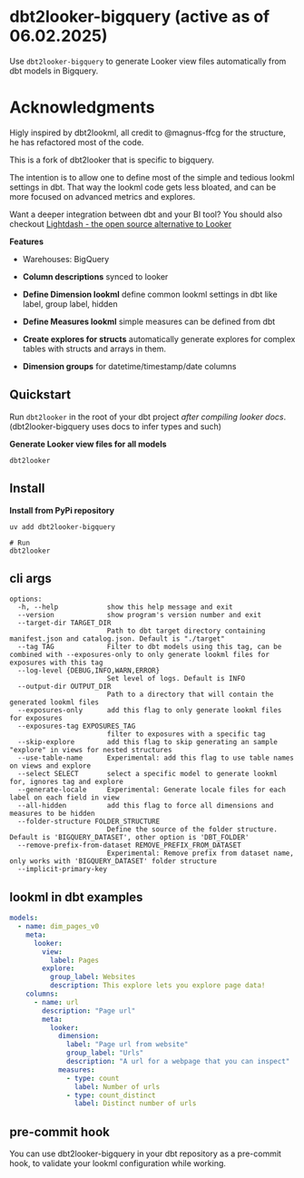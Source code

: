 # dbt2looker-bigquery (active as of 06.02.2025)

Use `dbt2looker-bigquery` to generate Looker view files automatically from dbt models in Bigquery.

# Acknowledgments

Higly inspired by dbt2lookml, all credit to @magnus-ffcg for the structure, he has refactored most of the code.

This is a fork of dbt2looker that is specific to bigquery.

The intention is to allow one to define most of the simple and tedious lookml settings in dbt.
That way the lookml code gets less bloated, and can be more focused on advanced metrics and explores.

Want a deeper integration between dbt and your BI tool?
You should also checkout [Lightdash - the open source alternative to Looker](https://github.com/lightdash/lightdash)

**Features**

- Warehouses: BigQuery

- **Column descriptions** synced to looker
- **Define Dimension lookml** define common lookml settings in dbt like label, group label, hidden
- **Define Measures lookml** simple measures can be defined from dbt
- **Create explores for structs** automatically generate explores for complex tables with structs and arrays in them.
- **Dimension groups** for datetime/timestamp/date columns

## Quickstart

Run `dbt2looker` in the root of your dbt project _after compiling looker docs_.
(dbt2looker-bigquery uses docs to infer types and such)

**Generate Looker view files for all models**

```shell
dbt2looker
```

## Install

**Install from PyPi repository**

```
uv add dbt2looker-bigquery

# Run
dbt2looker
```

## cli args

```
options:
  -h, --help            show this help message and exit
  --version             show program's version number and exit
  --target-dir TARGET_DIR
                        Path to dbt target directory containing manifest.json and catalog.json. Default is "./target"
  --tag TAG             Filter to dbt models using this tag, can be combined with --exposures-only to only generate lookml files for exposures with this tag
  --log-level {DEBUG,INFO,WARN,ERROR}
                        Set level of logs. Default is INFO
  --output-dir OUTPUT_DIR
                        Path to a directory that will contain the generated lookml files
  --exposures-only      add this flag to only generate lookml files for exposures
  --exposures-tag EXPOSURES_TAG
                        filter to exposures with a specific tag
  --skip-explore        add this flag to skip generating an sample "explore" in views for nested structures
  --use-table-name      Experimental: add this flag to use table names on views and explore
  --select SELECT       select a specific model to generate lookml for, ignores tag and explore
  --generate-locale     Experimental: Generate locale files for each label on each field in view
  --all-hidden          add this flag to force all dimensions and measures to be hidden
  --folder-structure FOLDER_STRUCTURE
                        Define the source of the folder structure. Default is 'BIGQUERY_DATASET', other option is 'DBT_FOLDER'
  --remove-prefix-from-dataset REMOVE_PREFIX_FROM_DATASET
                        Experimental: Remove prefix from dataset name, only works with 'BIGQUERY_DATASET' folder structure
  --implicit-primary-key
```

## lookml in dbt examples

```yaml
models:
  - name: dim_pages_v0
    meta:
      looker:
        view:
          label: Pages
        explore:
          group_label: Websites
          description: This explore lets you explore page data!
    columns:
      - name: url
        description: "Page url"
        meta:
          looker:
            dimension:
              label: "Page url from website"
              group_label: "Urls"
              description: "A url for a webpage that you can inspect"
            measures:
              - type: count
                label: Number of urls
              - type: count_distinct
                label: Distinct number of urls
```

## pre-commit hook

You can use dbt2looker-bigquery in your dbt repository as a pre-commit hook, to validate your lookml configuration while working.
